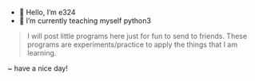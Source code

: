 - 👋 Hello, I’m e324
- 🌱 I’m currently teaching myself python3 
> I will post little programs here just for fun to send to friends. 
> These programs are experiments/practice to apply the things that I am learning.


~ have a nice day!


<!---
e324-e324/e324-e324 is a ✨ special ✨ repository because its `README.md` (this file) appears on your GitHub profile.
You can click the Preview link to take a look at your changes.
--->
